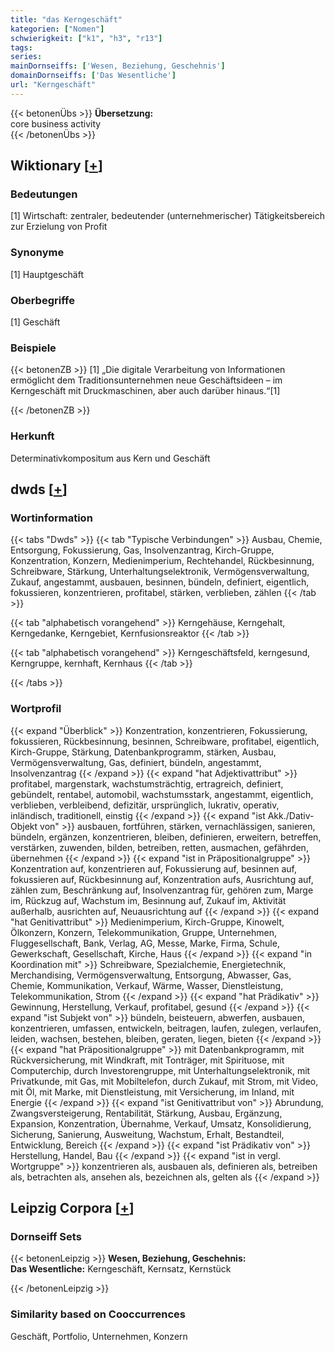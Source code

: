 ```yaml
---
title: "das Kerngeschäft"
kategorien: ["Nomen"]
schwierigkeit: ["k1", "h3", "r13"]
tags:
series:
mainDornseiffs: ['Wesen, Beziehung, Geschehnis']
domainDornseiffs: ['Das Wesentliche']
url: "Kerngeschäft"
---
```


{{< betonenÜbs >}}
**Übersetzung:**  
core business activity  
{{< /betonenÜbs >}}

## Wiktionary [[+](https://de.wiktionary.org/wiki/Kerngeschäft)]

### Bedeutungen
[1] Wirtschaft: zentraler, bedeutender (unternehmerischer) Tätigkeitsbereich zur Erzielung von Profit  

### Synonyme
[1] Hauptgeschäft  

### Oberbegriffe
[1] Geschäft  

### Beispiele
{{< betonenZB >}}
[1] „Die digitale Verarbeitung von Informationen ermöglicht dem Traditionsunternehmen neue Geschäftsideen – im Kerngeschäft mit Druckmaschinen, aber auch darüber hinaus.“[1]  

{{< /betonenZB >}}
### Herkunft
Determinativkompositum aus Kern und Geschäft  



## dwds [[+](https://www.dwds.de/wb/Kerngeschäft)]

### Wortinformation
{{< tabs "Dwds" >}}
{{< tab "Typische Verbindungen" >}}
Ausbau, Chemie, Entsorgung, Fokussierung, Gas, Insolvenzantrag, Kirch-Gruppe, Konzentration, Konzern, Medienimperium, Rechtehandel, Rückbesinnung, Schreibware, Stärkung, Unterhaltungselektronik, Vermögensverwaltung, Zukauf, angestammt, ausbauen, besinnen, bündeln, definiert, eigentlich, fokussieren, konzentrieren, profitabel, stärken, verblieben, zählen
{{< /tab >}}

{{< tab "alphabetisch vorangehend" >}}
Kerngehäuse, Kerngehalt, Kerngedanke, Kerngebiet, Kernfusionsreaktor
{{< /tab >}}

{{< tab "alphabetisch vorangehend" >}}
Kerngeschäftsfeld, kerngesund, Kerngruppe, kernhaft, Kernhaus
{{< /tab >}}

{{< /tabs >}}

### Wortprofil
{{< expand "Überblick" >}} Konzentration, konzentrieren, Fokussierung, fokussieren, Rückbesinnung, besinnen, Schreibware, profitabel, eigentlich, Kirch-Gruppe, Stärkung, Datenbankprogramm, stärken, Ausbau, Vermögensverwaltung, Gas, definiert, bündeln, angestammt, Insolvenzantrag {{< /expand >}}
{{< expand "hat Adjektivattribut" >}} profitabel, margenstark, wachstumsträchtig, ertragreich, definiert, gebündelt, rentabel, automobil, wachstumsstark, angestammt, eigentlich, verblieben, verbleibend, defizitär, ursprünglich, lukrativ, operativ, inländisch, traditionell, einstig {{< /expand >}}
{{< expand "ist Akk./Dativ-Objekt von" >}} ausbauen, fortführen, stärken, vernachlässigen, sanieren, bündeln, ergänzen, konzentrieren, bleiben, definieren, erweitern, betreffen, verstärken, zuwenden, bilden, betreiben, retten, ausmachen, gefährden, übernehmen {{< /expand >}}
{{< expand "ist in Präpositionalgruppe" >}} Konzentration auf, konzentrieren auf, Fokussierung auf, besinnen auf, fokussieren auf, Rückbesinnung auf, Konzentration aufs, Ausrichtung auf, zählen zum, Beschränkung auf, Insolvenzantrag für, gehören zum, Marge im, Rückzug auf, Wachstum im, Besinnung auf, Zukauf im, Aktivität außerhalb, ausrichten auf, Neuausrichtung auf {{< /expand >}}
{{< expand "hat Genitivattribut" >}} Medienimperium, Kirch-Gruppe, Kinowelt, Ölkonzern, Konzern, Telekommunikation, Gruppe, Unternehmen, Fluggesellschaft, Bank, Verlag, AG, Messe, Marke, Firma, Schule, Gewerkschaft, Gesellschaft, Kirche, Haus {{< /expand >}}
{{< expand "in Koordination mit" >}} Schreibware, Spezialchemie, Energietechnik, Merchandising, Vermögensverwaltung, Entsorgung, Abwasser, Gas, Chemie, Kommunikation, Verkauf, Wärme, Wasser, Dienstleistung, Telekommunikation, Strom {{< /expand >}}
{{< expand "hat Prädikativ" >}} Gewinnung, Herstellung, Verkauf, profitabel, gesund {{< /expand >}}
{{< expand "ist Subjekt von" >}} bündeln, beisteuern, abwerfen, ausbauen, konzentrieren, umfassen, entwickeln, beitragen, laufen, zulegen, verlaufen, leiden, wachsen, bestehen, bleiben, geraten, liegen, bieten {{< /expand >}}
{{< expand "hat Präpositionalgruppe" >}} mit Datenbankprogramm, mit Rückversicherung, mit Windkraft, mit Tonträger, mit Spirituose, mit Computerchip, durch Investorengruppe, mit Unterhaltungselektronik, mit Privatkunde, mit Gas, mit Mobiltelefon, durch Zukauf, mit Strom, mit Video, mit Öl, mit Marke, mit Dienstleistung, mit Versicherung, im Inland, mit Energie {{< /expand >}}
{{< expand "ist Genitivattribut von" >}} Abrundung, Zwangsversteigerung, Rentabilität, Stärkung, Ausbau, Ergänzung, Expansion, Konzentration, Übernahme, Verkauf, Umsatz, Konsolidierung, Sicherung, Sanierung, Ausweitung, Wachstum, Erhalt, Bestandteil, Entwicklung, Bereich {{< /expand >}}
{{< expand "ist Prädikativ von" >}} Herstellung, Handel, Bau {{< /expand >}}
{{< expand "ist in vergl. Wortgruppe" >}} konzentrieren als, ausbauen als, definieren als, betreiben als, betrachten als, ansehen als, bezeichnen als, gelten als {{< /expand >}}

## Leipzig Corpora [[+](https://corpora.uni-leipzig.de/en/res?word=Kerngeschäft&corpusId=deu_newscrawl-public_2018)]

### Dornseiff Sets
{{< betonenLeipzig >}}
**Wesen, Beziehung, Geschehnis:**  
**Das Wesentliche:** Kerngeschäft, Kernsatz, Kernstück  

{{< /betonenLeipzig >}}

### Similarity based on Cooccurrences
Geschäft, Portfolio, Unternehmen, Konzern

